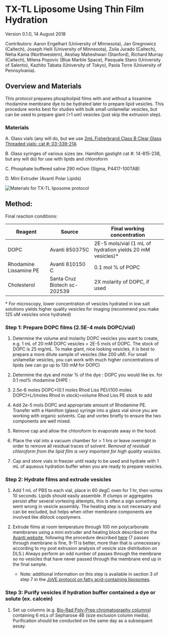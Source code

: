 # TX-TL Liposome Using Thin Film Hydration

Version 0.1.0, 14 August 2018

Contributors:
Aaron Engelhart (University of Minnesota),
Jan Gregrowicz (Caltech),
Joseph Heili (University of Minnesota),
Zoila Jurado (Caltech),
Neha Kama (Northwestern),
Akshay Maheshwari (Stanford),
Richard Murray (Caltech),
Milena Popovic (Blue Marble Space),
Pasquale Stano (University of Salento),
Kazhito Tabata (University of Tokyo),
Paola Torre (University of Pennsylvania).

## Overview and Materials

This protocol prepares phospholipid films with and without a lissamine
rhodamine membrane dye to be hydrated later to prepare lipid
vesicles.  This procedure works best for studies with bulk small
unilamellar vesicles, but can be used to prepare giant (>1 um)
vesicles (just skip the extrusion step).

### Materials

A. Glass vials (any will do, but we use [2mL Fisherbrand Class B Clear
   Glass Threaded vials: cat #:
   03-339-21A](https://www.fishersci.com/shop/products/fisherbrand-class-b-clear-glass-threaded-vials-with-closures-packaged-separately-12/p-204738)

B. Glass syringes of various sizes (ex. Hamilton gastight cat #:
   14-815-238, but any will do) for use with lipids and chloroform

C. Phosphate buffered saline 290 mOsm (Sigma, P4417-100TAB)

D. Mini Extruder (Avanti Polar Lipids) 

![Materials for TX-TL liposome protocol](txtl-liposome_thin-film-materials.png)

## Method:

Final reaction conditions:

| Reagent | Source | Final working concentration |
| ------- | ------ | --------------------------- |
| DOPC    | Avanti 850375C | 2E-5 mols/vial (1 mL of hydration yields 20 mM vesicles)* |
| Rhodamine Lissamine PE | Avanti 810150 C | 0.1 mol % of POPC |
| Cholesterol | Santa Cruz Biotech sc-202539 | 2X molarity of DOPC, if used |

\* For microscopy, lower concentration of vesicles hydrated in low salt solutions yields higher quality vesicles for imaging (recommend you make 125 uM vesicles once hydrated)

### Step 1: Prepare DOPC films (2.5E-4 mols DOPC/vial)

1. Determine the volume and molarity DOPC vesicles you want to create,
   e.g. 1 mL of 20 mM DOPC vesicles = 2E-5 mols of DOPC. The stock of
   DOPC is 25 mg/mL. To make giant, nice looking vesicles, it is best
   to prepare a more dilute sample of vesicles (like 200 uM). For
   small unilamellar vesicles, you can work with much higher
   concentrations of lipids (we can go up to 130 mM for DOPC)

2. Determine the dye and molar % of the dye : DOPC you would like
   ex. for 0.1 mol% rhodamine DHPE :

3. 2.5e-6 moles DOPC×(0.1 moles Rhod Liss PE)/(100 moles
   DOPC)×L/(moles Rhod in stock)=volume Rhod Liss PE stock to add

4. Add 2e-5 mols DOPC and appropriate amount of Rhodamine PE. Transfer
   with a Hamilton (glass) syringe into a glass vial since you are
   working with organic solvents. Cap and vortex briefly to ensure the
   two components are well mixed.

5. Remove cap and allow the chloroform to evaporate away in the hood.

6. Place the vial into a vacuum chamber for > 1 hrs or leave overnight
   in order to remove all residual traces of solvent. *Removal of
   residual chloroform from the lipid film is very important for high
   quality vesicles.*

7. Cap and store vials in freezer until ready to be used and hydrate
   with 1 mL of aqueous hydration buffer when you are ready to prepare
   vesicles.

### Step 2: Hydrate films and extrude vesicles

1. Add 1 mL of PBS to each vial, place in 60 degC oven for 1 hr, then
   vortex 10 seconds. Lipids should easily assemble. If clumps or
   aggregates persist after several vortexing attempts, this is often
   a sign something went wrong in vesicle assembly. The heating step
   is not necessary and can be excluded, but helps when other membrane
   components are involved like diblock copolymers.

2. Extrude films at room temperature through 100 nm polycarbonate
   membranes using a mini extruder and heating block described on the
   [Avanti
   website](https://avantilipids.com/divisions/equipment-products/mini-extruder-assembly-instructions),
   following the procedure described
   [here](https://avantilipids.com/divisions/equipment-products/mini-extruder-extrusion-technique)
   (7 passes through membrane is fine, 9-11 is better, more than that
   is unnecessary according to my post extrusion analysis of vesicle
   size distribution on DLS.) Always perform an odd number of passes
   through the membrane so no vesicles that have never passed through
   the membrane end up in the final sample.

   * Note: additional information on this step is available in section
     3 of step 7 in the [JoVE protocol on fatty acid-containing
     liposomes](https://www.jove.com/video/57324/preparation-purification-and-use-of-fatty-acid-containing-liposomes).

### Step 3: Purify vesicles if hydration buffer contained a dye or solute (ex. calcein)

1. Set up columns (e.g. [Bio-Rad Poly-Prep chromatography
   columns](http://www.bio-rad.com/en-us/sku/7311553-poly-prep-chromatography-columns-pkg-1-000?ID=7311553))
   containing 6 mLs of Sepharose 4B (size exclusion column
   media). Purification should be conducted on the same day as a
   subsequent assay.
